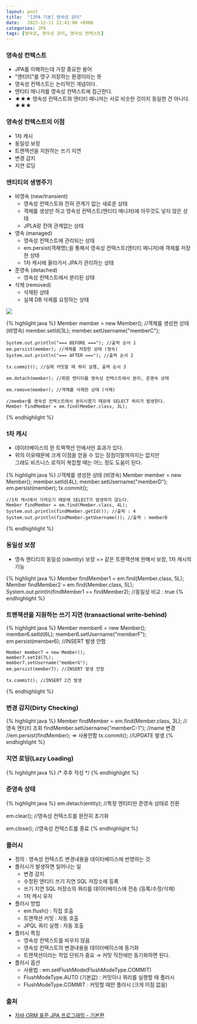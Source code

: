 ```yaml
---
layout: post
title:  "[JPA 기본] 영속성 관리"
date:   2023-12-11 22:41:00 +0900
categories: JPA
tags: [영속성, 영속성 관리, 영속성 컨텍스트]
---
```


### 영속성 컨텍스트

- JPA를 이해하는데 가장 중요한 용어
- "엔티티"를 영구 저장하는 환경이라는 뜻
- 영속성 컨텍스트는 논리적인 개념이다.
- 엔티티 매니저를 영속성 컨텍스트에 접근한다.
- ★★★ 영속성 컨텍스트와 엔티티 매니저는 서로 비슷한 것이지 동일한 건 아니다. ★★★

### 영속성 컨텍스트의 이점
- 1차 캐시
- 동일성 보장
- 트랜잭션을 지원하는 쓰기 지연
- 변경 감지
- 지연 로딩

### 엔티티의 생명주기

- 비영속 (new/transient)
    - 영속성 컨텍스트와 전혀 관계가 없는 새로운 상태
    - 객체를 생성만 하고 영속성 컨텍스트(엔티티 매니저)에 아무것도 넣지 않은 상태
    - JPLA랑 전여 관계없는 상태
- 영속 (managed)
    - 영속성 컨텍스트에 관리되는 상태
    - em.persist(객체명);을 통해서 영속성 컨텍스트(엔티티 매니저)에 객체를 저장한 상태
    - 1차 캐시에 올라가서 JPA가 관리하는 상태
- 준영속 (detached)
    - 영속성 컨텍스트에서 분리된 상태
- 삭제 (removed)
    - 삭제된 상태
    - 실제 DB 삭제를 요청하는 상태

<img src="{{site.url}}{{site.baseurl}}{{site.post_img_root}}/jpa_001.png"/>

{% highlight java %}
    Member member = new Member(); //객체를 생성한 상태 (비영속)
    member.setId(3L);
    member.setUsername("memberC");

    System.out.println("=== BEFORE ==="); //출력 순서 1
    em.persist(member); //객체를 저장한 상태 (영속)
    System.out.println("=== AFTER ==="); //출력 순서 2
    
    tx.commit(); //실제 커밋할 때 쿼리 실행, 출력 순서 3

    em.detach(member); //회원 엔티티를 영속성 컨텍스트에서 분리, 준영속 상태

    em.remove(member); //객체를 삭제한 상태 (삭제) 
    
    //member를 영속성 컨텍스트에서 분리시켰기 때문에 SELECT 쿼리가 발생한다.
    Member findMember = em.find(Member.class, 3L);
{% endhighlight %}

### 1차 캐시
- 데이터베이스의 한 트랙잭션 안에서만 효과가 있다.
- 위의 이유때문에 크게 이점을 얻을 수 있는 장점이랄꺼까지는 없지만  
그래도 비즈니스 로직이 복잡할 때는 어느 정도 도움이 된다.

{% highlight java %}
    //객체를 생성한 상태 (비영속)
    Member member = new Member();
    member.setId(4L);
    member.setUsername("memberD");
    em.persist(member);
    tx.commit();

    //1차 캐시에서 가져오기 때문에 SELECT가 발생하지 않는다.
    Member findMember = em.find(Member.class, 4L);
    System.out.println(findMember.getId()); //출력 : 4
    System.out.println(findMember.getUsername()); //출력 : memberD
{% endhighlight %}

### 동일성 보장
- 영속 엔티티의 동일성 (identity) 보장 => 같은 트랜잭션에 한해서 보장, 1차 캐시의 기능

{% highlight java %}
    Member findMember1 = em.find(Member.class, 5L);
    Member findMember2 = em.find(Member.class, 5L);
    System.out.println(findMember1 == findMember2); //동일성 비교 : true
{% endhighlight %}

### 트랜잭션을 지원하는 쓰기 지연 (transactional write-behind)

{% highlight java %}
    Member member6 = new Member();
    member6.setId(6L);
    member6.setUsername("memberF");
    em.persist(member6); //INSERT 발생 안함
    
    Member member7 = new Member();
    member7.setId(7L);
    member7.setUsername("memberG");
    em.persist(member7); //INSERT 발생 안함
    
    tx.commit(); //INSERT 2건 발생
{% endhighlight %}

### 변경 감지(Dirty Checking)

{% highlight java %}
    Member findMember = em.find(Member.class, 3L); // 영속 엔티티 조회
    findMember.setUsername("memberC-1"); //name 변경
    //em.persist(findMember); => 사용안함
    tx.commit(); //UPDATE 발생
{% endhighlight %}

### 지연 로딩(Lazy Loading)

{% highlight java %}
/*
    추후 작성
*/
{% endhighlight %}

### 준영속 상태

{% highlight java %}
em.detach(entity); //특정 엔티티만 준영속 상태로 전환 

em.clear(); //영속성 컨텍스트를 완전히 초기화 

em.close(); //영속성 컨텍스트를 종료
{% endhighlight %}

### 플러시

- 정의 : 영속성 컨텍스트 변경내용을 데이터베이스에 반영하는 것
- 플러시가 발생하면 일어나는 일
    - 변경 감지
    - 수정된 엔티티 쓰기 지연 SQL 저장소에 등록
    - 쓰기 지연 SQL 저장소의 쿼리를 데이터베이스에 전송 (등록/수정/삭제)
    - 1차 캐시 유지
- 플러시 방법
    - em.flush() : 직접 호출
    - 트랜잭션 커밋 : 자동 호출
    - JPQL 쿼리 실행 : 자동 호출
- 플러시 특징
    - 영속성 컨텍스트를 비우지 않음 
    - 영속성 컨텍스트의 변경내용을 데이터베이스에 동기화 
    - 트랜잭션이라는 작업 단위가 중요 → 커밋 직전에만 동기화하면 된다.
- 플러시 옵션
    - 사용법 : em.setFlushMode(FlushModeType.COMMIT)
    - FlushModeType.AUTO (기본값) : 커밋이나 쿼리를 실행할 때 플러시
    - FlushModeType.COMMIT : 커밋할 때만 플러시 (크게 이점 없음)

### 출처

- [자바 ORM 표준 JPA 프로그래밍 - 기본편](https://www.inflearn.com/course/ORM-JPA-Basic#curriculum)